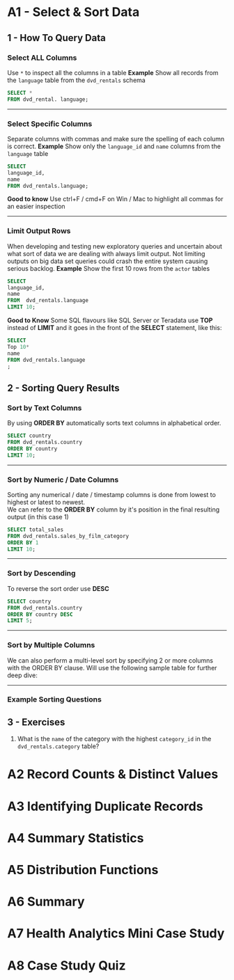 


 # A1 - Select & Sort Data
 
  ## 1 - How To Query Data
  
  ### Select ALL Columns
 Use `*` to inspect all the columns in a table
**Example**
Show all records from the `language` table from the `dvd_rentals` schema
````sql
SELECT *
FROM dvd_rental. language;
````

---

  ### Select Specific Columns
 Separate columns with commas and make sure the spelling of each column is correct.
  **Example**
Show only the `language_id` and `name` columns from the `language` table
````sql
SELECT
language_id,
name
FROM dvd_rentals.language;
````
**Good to know** Use ctrl+F / cmd+F on Win / Mac to highlight all commas for an easier inspection

---

  ### Limit Output Rows 
When developing and testing new exploratory queries and uncertain about what sort of data we
 are dealing with  always limit output. Not limiting outputs on big data set queries could crash the entire system causing serious backlog.
**Example**
Show the first 10 rows from the `actor` tables
````sql
SELECT
language_id,
name
FROM  dvd_rentals.language
LIMIT 10;
````
**Good to Know** Some SQL flavours like SQL Server or Teradata use **TOP** instead of **LIMIT** and it goes in the front of the **SELECT** statement, like this: 
````sql
SELECT
Top 10*
name
FROM dvd_rentals.language
;
````

 ## 2 - Sorting Query Results
 
 ### Sort by Text Columns
 By using **ORDER BY** automatically sorts text columns in alphabetical order. 
```sql
SELECT country
FROM dvd_rentals.country
ORDER BY country
LIMIT 10;
```

---

 ### Sort by Numeric / Date Columns
 Sorting any numerical / date / timestamp columns is done from lowest to highest or latest to newest.  
We can refer to the **ORDER BY** column by it's  position in the final resulting output (in this case 1)
```sql
SELECT total_sales
FROM dvd_rentals.sales_by_film_category
ORDER BY 1
LIMIT 10;
```

---

 ### Sort by Descending
 To reverse the sort order use **DESC** 
```sql
SELECT country
FROM dvd_rentals.country
ORDER BY country DESC
LIMIT 5;
```

---

 ### Sort by Multiple Columns
 We can also perform a multi-level sort by specifying 2 or more columns with the ORDER BY clause. Will use the following sample table for further deep dive:
 
 


---

 ### Example Sorting Questions
 
 
 ## 3 - Exercises
1. What is the `name` of the category with the highest `category_id` in the `dvd_rentals.category` table?

  

























 # A2 Record Counts & Distinct Values
 # A3 Identifying Duplicate Records
 # A4 Summary Statistics
 # A5 Distribution Functions
 # A6 Summary 
 # A7 Health Analytics Mini Case Study
 # A8 Case Study Quiz

 
 
 
<!--stackedit_data:
eyJoaXN0b3J5IjpbLTE5NDIwNDUzNzMsLTY1NzYxNDA3LC04Nj
c3MzM4MzEsMTUwMDEwNzA1NiwtMTU2NzMyNDc2MSwtMTQ5MDAy
OTM4NywtMjYzODQwNzIxXX0=
-->